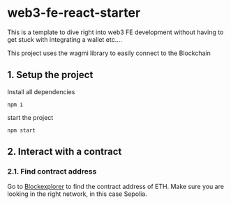 # web3-fe-react-starter

This is a template to dive right into web3 FE development without having to get stuck with integrating a wallet etc....

This project uses the wagmi library to easily connect to the Blockchain

## 1. Setup the project

Install all dependencies

```
npm i
```

start the project

```
npm start
```

## 2. Interact with a contract

### 2.1. Find contract address

Go to [Blockexplorer](https://sepolia.etherscan.io/) to find the contract address of ETH. Make sure you are looking in the right network, in this case Sepolia.
